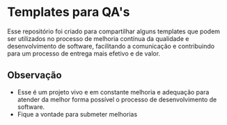 # Templates para QA's

Esse repositório foi criado para compartilhar alguns templates que podem ser utilizados no processo de melhoria contínua da qualidade e desenvolvimento de software, facilitando a comunicação e contribuindo para um processo de entrega mais efetivo e de valor.

## Observação

- Esse é um projeto vivo e em constante melhoria e adequação para atender da melhor forma possível o processo de desenvolvimento de software.
- Fique a vontade para submeter melhorias
